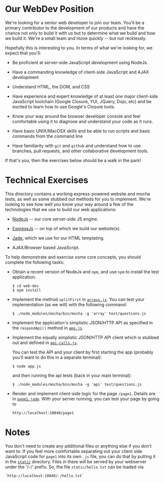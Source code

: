 Our WebDev Position
===================

We're looking for a senior web developer to join our team. You'll be a primary
contributor to the development of our products and have the chance not only to
build it with us but to determine what we build and how we build it. We're a
small team and move quickly -- but not recklessly.

Hopefully this is interesting to you. In terms of what we're looking for, we
expect that you'll:

-   Be proficient at server-side JavaScript development using NodeJs.

-   Have a commanding knowledge of client-side JavaScript and AJAX development

-   Understand HTML, the DOM, and CSS

-   Have experience and expert knowledge of at least one major client-side
    JavaScript toolchain (Google Closure, YUI, JQuery, Dojo, etc) and be excited
    to learn how to use Google's Closure tools.

-   Know your way around the browser developer console and feel comfortable
    using it to diagnose and understand your code as it runs.

-   Have basic UNIX/MacOSX skills and be able to run scripts and basic commands
    from the command line

-   Have familiarity with `git` and `github` and understand how to use branches,
    pull requests, and other collaborative development tools.

If that's you, then the exercises below should be a walk in the park!

Technical Exercises
===================

This directory contains a working express-powered website and mocha tests, as
well as some stubbed out methods for you to implement. We're looking to see how
well you know your way around a few of the technologies that we use to build our
web applications:

-   [NodeJs](http://nodejs.org/) -- our core server-side JS engine.

-   [ExpressJs](http://expressjs.com/) -- on top of which we build our
    website(s).

-   [Jade](http://jade-lang.com/), which we use for our HTML templating.

-   AJAX/Browser based JavaScript.

To help demonstrate and exercise some core concepts, you should complete the
following tasks:

-   Obtain a recent version of NodeJs and `npm`, and use `npm` to install the
    test application:

        $ cd web-dev
        $ npm install

-   Implement the method `splitFirst` in
    [`arrays.js`](https://github.com/h162/candidates/blob/master/web-dev/arrays.js).
    You can test your implementation (as we will) with the following command:
        
        $ ./node_modules/mocha/bin/mocha -g 'array' test/questions.js

-   Implement the application's simplistic JSON/HTTP API as specified in the
    `respondApi()` method in
    [`app.js`](https://github.com/h162/candidates/blob/master/web-dev/app.js).

-   Implement the equally simplistic JSON/HTTP API client which is stubbed out
    and defined in
    [`api-calls.js`](https://github.com/h162/candidates/blob/master/web-dev/api-calls.js).

    You can test the API and your client by first starting the app (probably
    you'll want to do this in a separate terminal):

        $ node app.js

    and then running the api tests (back in your main terminal):

        $ ./node_modules/mocha/bin/mocha -g 'api' test/questions.js

-   Render and implement client-side logic for the page `/page1`. Details are in
    [`page1.jade`](https://github.com/h162/candidates/blob/master/web-dev/views/page1.jade).
    With your server running, you can test your page by going to 
    
        http://localhost:10040/page1

Notes
=====

You don't need to create any additional files or anything else if you don't want
to. If you feel more comfortable separating out your client side JavaScript code
for `page1` into its own `.js` file, you can do that by putting it in the
[`static`](https://github.com/h162/candidates/tree/master/web-dev/static)
directory. Files in there will be served by your webserver under the '/-/'
prefix. So, the file `static/hello.txt` can be loaded via

    `http://localhost:10040/-/hello.txt`
